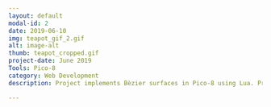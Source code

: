 ```yaml
---
layout: default
modal-id: 2
date: 2019-06-10
img: teapot_gif_2.gif
alt: image-alt
thumb: teapot_cropped.gif
project-date: June 2019
Tools: Pico-8
category: Web Development
description: Project implements Bèzier surfaces in Pico-8 using Lua. Project uses a version of de Casteljau's algorithm to display 3D objects. For input, the original data set for the Utah teapot was used, with the implementation breaking down the different patches and displaying each. Credit to Noah Rosamilla's 3D projection algorithm as used in the Picozine #2. Related Media - <a href="https://twitter.com/jwhopkin/status/1138294563376730112">Tweet</a>

---
```

